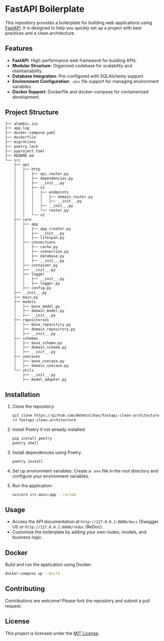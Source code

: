 # FastAPI Boilerplate

This repository provides a boilerplate for building web applications using [FastAPI](https://fastapi.tiangolo.com/). It is designed to help you quickly set up a project with best practices and a clean architecture.

## Features

- **FastAPI**: High-performance web framework for building APIs.
- **Modular Structure**: Organized codebase for scalability and maintainability.
- **Database Integration**: Pre-configured with SQLAlchemy support.
- **Environment Configuration**: `.env` file support for managing environment variables.
- **Docker Support**: Dockerfile and docker-compose for containerized development.

## Project Structure

```bash
├── alembic.ini
├── app.log
├── docker-compose.yaml
├── dockerfile
├── migrations
├── poetry.lock
├── pyproject.toml
├── README.md
└── src
    ├── api
    │   ├── http
    │   │   ├── api_router.py
    │   │   ├── dependencies.py
    │   │   ├── __init__.py
    │   │   ├── v1
    │   │   │   ├── endpoints
    │   │   │   │   ├── domain_router.py
    │   │   │   │   ├── __init__.py
    │   │   │   ├── __init__.py
    │   │   │   └── router.py
    │   │   └── v2
    ├── core
    │   ├── app
    │   │   ├── app_creator.py
    │   │   ├── __init__.py
    │   │   ├── lifespan.py
    │   ├── connections
    │   │   ├── cache.py
    │   │   ├── connection.py
    │   │   ├── database.py
    │   │   ├── __init__.py
    │   ├── container.py
    │   ├── __init__.py
    │   ├── logger
    │   │   ├── __init__.py
    │   │   ├── logger.py
    │   ├── config.py
    ├── __init__.py
    ├── main.py
    ├── models
    │   ├── base_model.py
    │   ├── domain_model.py
    │   ├── __init__.py
    ├── repositories
    │   ├── base_repositiry.py
    │   ├── domain_repository.py
    │   ├── __init__.py
    ├── schemas
    │   ├── base_schema.py
    │   ├── domain_schema.py
    │   ├── __init__.py
    ├── usecases
    │   ├── base_usecase.py
    │   ├── domain_usecase.py
    └── utils
        ├── __init__.py
        ├── model_adapter.py
```

## Installation

1. Clone the repository:
    ```bash
    git clone https://github.com/mkhmtolzhas/fastapi-clean-architecture
    cd fastapi-clean-architecture
    ```

2. Install Poetry if not already installed:
    ```bash
    pip install poetry
    poetry shell
    ```

3. Install dependencies using Poetry:
    ```bash
    poetry install
    ```

4. Set up environment variables:
    Create a `.env` file in the root directory and configure your environment variables.

5. Run the application:
    ```bash
    uvicorn src.main:app --reload
    ```


## Usage

- Access the API documentation at `http://127.0.0.1:8000/docs` (Swagger UI) or `http://127.0.0.1:8000/redoc` (ReDoc).
- Customize the boilerplate by adding your own routes, models, and business logic.


## Docker

Build and run the application using Docker:
```bash
docker-compose up --build
```

## Contributing

Contributions are welcome! Please fork the repository and submit a pull request.

## License

This project is licensed under the [MIT License](LICENSE).